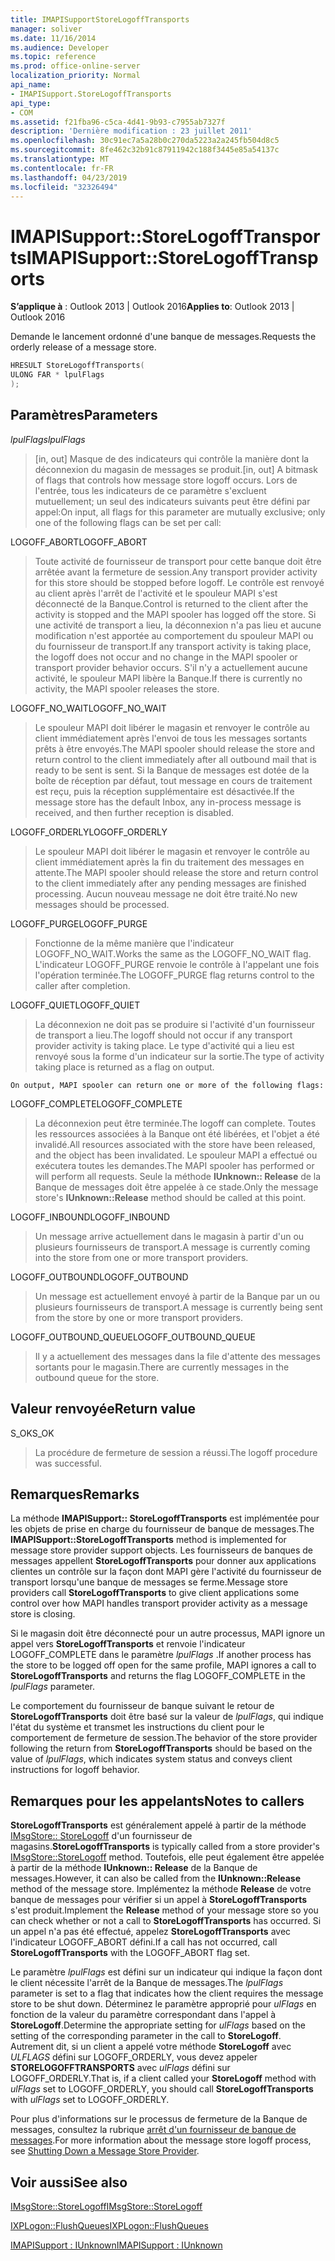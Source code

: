 ```yaml
---
title: IMAPISupportStoreLogoffTransports
manager: soliver
ms.date: 11/16/2014
ms.audience: Developer
ms.topic: reference
ms.prod: office-online-server
localization_priority: Normal
api_name:
- IMAPISupport.StoreLogoffTransports
api_type:
- COM
ms.assetid: f21fba96-c5ca-4d41-9b93-c7955ab7327f
description: 'Dernière modification : 23 juillet 2011'
ms.openlocfilehash: 30c91ec7a5a28b0c270da5223a2a245fb504d8c5
ms.sourcegitcommit: 8fe462c32b91c87911942c188f3445e85a54137c
ms.translationtype: MT
ms.contentlocale: fr-FR
ms.lasthandoff: 04/23/2019
ms.locfileid: "32326494"
---
```

# <a name="imapisupportstorelogofftransports"></a><span data-ttu-id="4f49a-103">IMAPISupport::StoreLogoffTransports</span><span class="sxs-lookup"><span data-stu-id="4f49a-103">IMAPISupport::StoreLogoffTransports</span></span>

  
  
<span data-ttu-id="4f49a-104">**S’applique à** : Outlook 2013 | Outlook 2016</span><span class="sxs-lookup"><span data-stu-id="4f49a-104">**Applies to**: Outlook 2013 | Outlook 2016</span></span> 
  
<span data-ttu-id="4f49a-105">Demande le lancement ordonné d'une banque de messages.</span><span class="sxs-lookup"><span data-stu-id="4f49a-105">Requests the orderly release of a message store.</span></span>
  
```cpp
HRESULT StoreLogoffTransports(
ULONG FAR * lpulFlags
);
```

## <a name="parameters"></a><span data-ttu-id="4f49a-106">Paramètres</span><span class="sxs-lookup"><span data-stu-id="4f49a-106">Parameters</span></span>

 <span data-ttu-id="4f49a-107">_lpulFlags_</span><span class="sxs-lookup"><span data-stu-id="4f49a-107">_lpulFlags_</span></span>
  
> <span data-ttu-id="4f49a-108">[in, out] Masque de des indicateurs qui contrôle la manière dont la déconnexion du magasin de messages se produit.</span><span class="sxs-lookup"><span data-stu-id="4f49a-108">[in, out] A bitmask of flags that controls how message store logoff occurs.</span></span> <span data-ttu-id="4f49a-109">Lors de l'entrée, tous les indicateurs de ce paramètre s'excluent mutuellement; un seul des indicateurs suivants peut être défini par appel:</span><span class="sxs-lookup"><span data-stu-id="4f49a-109">On input, all flags for this parameter are mutually exclusive; only one of the following flags can be set per call:</span></span>
    
<span data-ttu-id="4f49a-110">LOGOFF_ABORT</span><span class="sxs-lookup"><span data-stu-id="4f49a-110">LOGOFF_ABORT</span></span> 
  
> <span data-ttu-id="4f49a-111">Toute activité de fournisseur de transport pour cette banque doit être arrêtée avant la fermeture de session.</span><span class="sxs-lookup"><span data-stu-id="4f49a-111">Any transport provider activity for this store should be stopped before logoff.</span></span> <span data-ttu-id="4f49a-112">Le contrôle est renvoyé au client après l'arrêt de l'activité et le spouleur MAPI s'est déconnecté de la Banque.</span><span class="sxs-lookup"><span data-stu-id="4f49a-112">Control is returned to the client after the activity is stopped and the MAPI spooler has logged off the store.</span></span> <span data-ttu-id="4f49a-113">Si une activité de transport a lieu, la déconnexion n'a pas lieu et aucune modification n'est apportée au comportement du spouleur MAPI ou du fournisseur de transport.</span><span class="sxs-lookup"><span data-stu-id="4f49a-113">If any transport activity is taking place, the logoff does not occur and no change in the MAPI spooler or transport provider behavior occurs.</span></span> <span data-ttu-id="4f49a-114">S'il n'y a actuellement aucune activité, le spouleur MAPI libère la Banque.</span><span class="sxs-lookup"><span data-stu-id="4f49a-114">If there is currently no activity, the MAPI spooler releases the store.</span></span> 
    
<span data-ttu-id="4f49a-115">LOGOFF_NO_WAIT</span><span class="sxs-lookup"><span data-stu-id="4f49a-115">LOGOFF_NO_WAIT</span></span> 
  
> <span data-ttu-id="4f49a-116">Le spouleur MAPI doit libérer le magasin et renvoyer le contrôle au client immédiatement après l'envoi de tous les messages sortants prêts à être envoyés.</span><span class="sxs-lookup"><span data-stu-id="4f49a-116">The MAPI spooler should release the store and return control to the client immediately after all outbound mail that is ready to be sent is sent.</span></span> <span data-ttu-id="4f49a-117">Si la Banque de messages est dotée de la boîte de réception par défaut, tout message en cours de traitement est reçu, puis la réception supplémentaire est désactivée.</span><span class="sxs-lookup"><span data-stu-id="4f49a-117">If the message store has the default Inbox, any in-process message is received, and then further reception is disabled.</span></span> 
    
<span data-ttu-id="4f49a-118">LOGOFF_ORDERLY</span><span class="sxs-lookup"><span data-stu-id="4f49a-118">LOGOFF_ORDERLY</span></span> 
  
> <span data-ttu-id="4f49a-119">Le spouleur MAPI doit libérer le magasin et renvoyer le contrôle au client immédiatement après la fin du traitement des messages en attente.</span><span class="sxs-lookup"><span data-stu-id="4f49a-119">The MAPI spooler should release the store and return control to the client immediately after any pending messages are finished processing.</span></span> <span data-ttu-id="4f49a-120">Aucun nouveau message ne doit être traité.</span><span class="sxs-lookup"><span data-stu-id="4f49a-120">No new messages should be processed.</span></span> 
    
<span data-ttu-id="4f49a-121">LOGOFF_PURGE</span><span class="sxs-lookup"><span data-stu-id="4f49a-121">LOGOFF_PURGE</span></span> 
  
> <span data-ttu-id="4f49a-122">Fonctionne de la même manière que l'indicateur LOGOFF_NO_WAIT.</span><span class="sxs-lookup"><span data-stu-id="4f49a-122">Works the same as the LOGOFF_NO_WAIT flag.</span></span> <span data-ttu-id="4f49a-123">L'indicateur LOGOFF_PURGE renvoie le contrôle à l'appelant une fois l'opération terminée.</span><span class="sxs-lookup"><span data-stu-id="4f49a-123">The LOGOFF_PURGE flag returns control to the caller after completion.</span></span> 
    
<span data-ttu-id="4f49a-124">LOGOFF_QUIET</span><span class="sxs-lookup"><span data-stu-id="4f49a-124">LOGOFF_QUIET</span></span> 
  
> <span data-ttu-id="4f49a-125">La déconnexion ne doit pas se produire si l'activité d'un fournisseur de transport a lieu.</span><span class="sxs-lookup"><span data-stu-id="4f49a-125">The logoff should not occur if any transport provider activity is taking place.</span></span> <span data-ttu-id="4f49a-126">Le type d'activité qui a lieu est renvoyé sous la forme d'un indicateur sur la sortie.</span><span class="sxs-lookup"><span data-stu-id="4f49a-126">The type of activity taking place is returned as a flag on output.</span></span>
    
    On output, MAPI spooler can return one or more of the following flags:
    
<span data-ttu-id="4f49a-127">LOGOFF_COMPLETE</span><span class="sxs-lookup"><span data-stu-id="4f49a-127">LOGOFF_COMPLETE</span></span> 
  
> <span data-ttu-id="4f49a-128">La déconnexion peut être terminée.</span><span class="sxs-lookup"><span data-stu-id="4f49a-128">The logoff can complete.</span></span> <span data-ttu-id="4f49a-129">Toutes les ressources associées à la Banque ont été libérées, et l'objet a été invalidé.</span><span class="sxs-lookup"><span data-stu-id="4f49a-129">All resources associated with the store have been released, and the object has been invalidated.</span></span> <span data-ttu-id="4f49a-130">Le spouleur MAPI a effectué ou exécutera toutes les demandes.</span><span class="sxs-lookup"><span data-stu-id="4f49a-130">The MAPI spooler has performed or will perform all requests.</span></span> <span data-ttu-id="4f49a-131">Seule la méthode **IUnknown:: Release** de la Banque de messages doit être appelée à ce stade.</span><span class="sxs-lookup"><span data-stu-id="4f49a-131">Only the message store's **IUnknown::Release** method should be called at this point.</span></span> 
    
<span data-ttu-id="4f49a-132">LOGOFF_INBOUND</span><span class="sxs-lookup"><span data-stu-id="4f49a-132">LOGOFF_INBOUND</span></span> 
  
> <span data-ttu-id="4f49a-133">Un message arrive actuellement dans le magasin à partir d'un ou plusieurs fournisseurs de transport.</span><span class="sxs-lookup"><span data-stu-id="4f49a-133">A message is currently coming into the store from one or more transport providers.</span></span> 
    
<span data-ttu-id="4f49a-134">LOGOFF_OUTBOUND</span><span class="sxs-lookup"><span data-stu-id="4f49a-134">LOGOFF_OUTBOUND</span></span> 
  
> <span data-ttu-id="4f49a-135">Un message est actuellement envoyé à partir de la Banque par un ou plusieurs fournisseurs de transport.</span><span class="sxs-lookup"><span data-stu-id="4f49a-135">A message is currently being sent from the store by one or more transport providers.</span></span> 
    
<span data-ttu-id="4f49a-136">LOGOFF_OUTBOUND_QUEUE</span><span class="sxs-lookup"><span data-stu-id="4f49a-136">LOGOFF_OUTBOUND_QUEUE</span></span> 
  
> <span data-ttu-id="4f49a-137">Il y a actuellement des messages dans la file d'attente des messages sortants pour le magasin.</span><span class="sxs-lookup"><span data-stu-id="4f49a-137">There are currently messages in the outbound queue for the store.</span></span>
    
## <a name="return-value"></a><span data-ttu-id="4f49a-138">Valeur renvoyée</span><span class="sxs-lookup"><span data-stu-id="4f49a-138">Return value</span></span>

<span data-ttu-id="4f49a-139">S_OK</span><span class="sxs-lookup"><span data-stu-id="4f49a-139">S_OK</span></span> 
  
> <span data-ttu-id="4f49a-140">La procédure de fermeture de session a réussi.</span><span class="sxs-lookup"><span data-stu-id="4f49a-140">The logoff procedure was successful.</span></span>
    
## <a name="remarks"></a><span data-ttu-id="4f49a-141">Remarques</span><span class="sxs-lookup"><span data-stu-id="4f49a-141">Remarks</span></span>

<span data-ttu-id="4f49a-142">La méthode **IMAPISupport:: StoreLogoffTransports** est implémentée pour les objets de prise en charge du fournisseur de banque de messages.</span><span class="sxs-lookup"><span data-stu-id="4f49a-142">The **IMAPISupport::StoreLogoffTransports** method is implemented for message store provider support objects.</span></span> <span data-ttu-id="4f49a-143">Les fournisseurs de banques de messages appellent **StoreLogoffTransports** pour donner aux applications clientes un contrôle sur la façon dont MAPI gère l'activité du fournisseur de transport lorsqu'une banque de messages se ferme.</span><span class="sxs-lookup"><span data-stu-id="4f49a-143">Message store providers call **StoreLogoffTransports** to give client applications some control over how MAPI handles transport provider activity as a message store is closing.</span></span> 
  
<span data-ttu-id="4f49a-144">Si le magasin doit être déconnecté pour un autre processus, MAPI ignore un appel vers **StoreLogoffTransports** et renvoie l'indicateur LOGOFF_COMPLETE dans le paramètre _lpulFlags_ .</span><span class="sxs-lookup"><span data-stu-id="4f49a-144">If another process has the store to be logged off open for the same profile, MAPI ignores a call to **StoreLogoffTransports** and returns the flag LOGOFF_COMPLETE in the  _lpulFlags_ parameter.</span></span> 
  
<span data-ttu-id="4f49a-145">Le comportement du fournisseur de banque suivant le retour de **StoreLogoffTransports** doit être basé sur la valeur de _lpulFlags_, qui indique l'état du système et transmet les instructions du client pour le comportement de fermeture de session.</span><span class="sxs-lookup"><span data-stu-id="4f49a-145">The behavior of the store provider following the return from **StoreLogoffTransports** should be based on the value of  _lpulFlags_, which indicates system status and conveys client instructions for logoff behavior.</span></span> 
  
## <a name="notes-to-callers"></a><span data-ttu-id="4f49a-146">Remarques pour les appelants</span><span class="sxs-lookup"><span data-stu-id="4f49a-146">Notes to callers</span></span>

 <span data-ttu-id="4f49a-147">**StoreLogoffTransports** est généralement appelé à partir de la méthode [IMsgStore:: StoreLogoff](imsgstore-storelogoff.md) d'un fournisseur de magasins.</span><span class="sxs-lookup"><span data-stu-id="4f49a-147">**StoreLogoffTransports** is typically called from a store provider's [IMsgStore::StoreLogoff](imsgstore-storelogoff.md) method.</span></span> <span data-ttu-id="4f49a-148">Toutefois, elle peut également être appelée à partir de la méthode **IUnknown:: Release** de la Banque de messages.</span><span class="sxs-lookup"><span data-stu-id="4f49a-148">However, it can also be called from the **IUnknown::Release** method of the message store.</span></span> <span data-ttu-id="4f49a-149">Implémentez la méthode **Release** de votre banque de messages pour vérifier si un appel à **StoreLogoffTransports** s'est produit.</span><span class="sxs-lookup"><span data-stu-id="4f49a-149">Implement the **Release** method of your message store so you can check whether or not a call to **StoreLogoffTransports** has occurred.</span></span> <span data-ttu-id="4f49a-150">Si un appel n'a pas été effectué, appelez **StoreLogoffTransports** avec l'indicateur LOGOFF_ABORT défini.</span><span class="sxs-lookup"><span data-stu-id="4f49a-150">If a call has not occurred, call **StoreLogoffTransports** with the LOGOFF_ABORT flag set.</span></span> 
  
<span data-ttu-id="4f49a-151">Le paramètre _lpulFlags_ est défini sur un indicateur qui indique la façon dont le client nécessite l'arrêt de la Banque de messages.</span><span class="sxs-lookup"><span data-stu-id="4f49a-151">The  _lpulFlags_ parameter is set to a flag that indicates how the client requires the message store to be shut down.</span></span> <span data-ttu-id="4f49a-152">Déterminez le paramètre approprié pour _ulFlags_ en fonction de la valeur du paramètre correspondant dans l'appel à **StoreLogoff**.</span><span class="sxs-lookup"><span data-stu-id="4f49a-152">Determine the appropriate setting for  _ulFlags_ based on the setting of the corresponding parameter in the call to **StoreLogoff**.</span></span> <span data-ttu-id="4f49a-153">Autrement dit, si un client a appelé votre méthode **StoreLogoff** avec _ULFLAGS_ défini sur LOGOFF_ORDERLY, vous devez appeler **STORELOGOFFTRANSPORTS** avec _ulFlags_ défini sur LOGOFF_ORDERLY.</span><span class="sxs-lookup"><span data-stu-id="4f49a-153">That is, if a client called your **StoreLogoff** method with  _ulFlags_ set to LOGOFF_ORDERLY, you should call **StoreLogoffTransports** with  _ulFlags_ set to LOGOFF_ORDERLY.</span></span> 
  
<span data-ttu-id="4f49a-154">Pour plus d'informations sur le processus de fermeture de la Banque de messages, consultez la rubrique [arrêt d'un fournisseur de banque de messages](shutting-down-a-message-store-provider.md).</span><span class="sxs-lookup"><span data-stu-id="4f49a-154">For more information about the message store logoff process, see [Shutting Down a Message Store Provider](shutting-down-a-message-store-provider.md).</span></span>
  
## <a name="see-also"></a><span data-ttu-id="4f49a-155">Voir aussi</span><span class="sxs-lookup"><span data-stu-id="4f49a-155">See also</span></span>



[<span data-ttu-id="4f49a-156">IMsgStore::StoreLogoff</span><span class="sxs-lookup"><span data-stu-id="4f49a-156">IMsgStore::StoreLogoff</span></span>](imsgstore-storelogoff.md)
  
[<span data-ttu-id="4f49a-157">IXPLogon::FlushQueues</span><span class="sxs-lookup"><span data-stu-id="4f49a-157">IXPLogon::FlushQueues</span></span>](ixplogon-flushqueues.md)
  
[<span data-ttu-id="4f49a-158">IMAPISupport : IUnknown</span><span class="sxs-lookup"><span data-stu-id="4f49a-158">IMAPISupport : IUnknown</span></span>](imapisupportiunknown.md)

